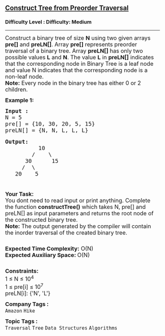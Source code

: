 <h2><a href="https://www.geeksforgeeks.org/problems/construct-tree-from-preorder-traversal/1?page=7&category=Tree&sortBy=submissions">Construct Tree from Preorder Traversal</a></h2><h3>Difficulty Level : Difficulty: Medium</h3><hr><div class="problems_problem_content__Xm_eO"><p><span style="font-size:18px">Construct a binary tree of size <strong>N</strong> using two&nbsp;given arrays <strong>pre[]</strong> and <strong>preLN[]</strong>. Array <strong>pre[]</strong> represents preorder traversal of a binary tree. Array <strong>preLN[]</strong> has only two possible values <strong>L</strong> and <strong>N</strong>. The value <strong>L</strong> in <strong>preLN[]</strong> indicates that the corresponding node in Binary Tree is a leaf node and value N indicates that the corresponding node is a non-leaf node.<br>
<strong>Note:</strong> Every node in the binary tree has either 0 or 2 children.</span></p>

<p><strong><span style="font-size:18px">Example 1:</span></strong></p>

<pre><span style="font-size:18px"><strong>Input :      </strong>
N = 5
pre[] = {10, 30, 20, 5, 15}
preLN[] = {N, N, L, L, L}</span>

<span style="font-size:18px"><strong>Output:</strong>
          10
        /    \
      30      15
     /  \     
   20    5   </span></pre>

<p>&nbsp;</p>

<p><span style="font-size:18px"><strong>Your Task: &nbsp;</strong><br>
You dont need to read input or print anything. Complete the function <strong>constructTree()</strong> which takes N, pre[] and preLN[] as input parameters and returns the root node of the constructed binary tree.</span><br>
<span style="font-size:18px"><strong>Note:</strong>&nbsp;The output generated by the compiler will contain the inorder traversal of the created binary tree.</span><br>
&nbsp;</p>

<p><span style="font-size:18px"><strong>Expected Time Complexity:</strong> O(N)<br>
<strong>Expected Auxiliary Space: </strong>O(N)</span></p>

<p><br>
<span style="font-size:18px"><strong>Constraints:</strong><br>
1 ≤ N ≤ 10<sup>4</sup><br>
1 ≤ pre[i] ≤ 10<sup>7</sup><br>
preLN[i]: {'N', 'L'}</span></p>
</div><p><span style=font-size:18px><strong>Company Tags : </strong><br><code>Amazon</code>&nbsp;<code>Hike</code>&nbsp;<br><p><span style=font-size:18px><strong>Topic Tags : </strong><br><code>Traversal</code>&nbsp;<code>Tree</code>&nbsp;<code>Data Structures</code>&nbsp;<code>Algorithms</code>&nbsp;